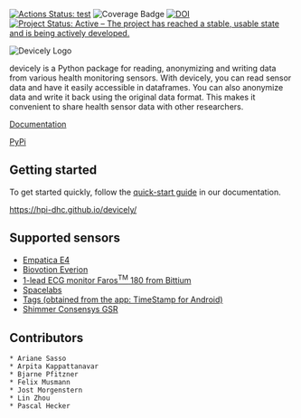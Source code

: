 [![Actions Status: test](https://github.com/hpi-dhc/devicely/workflows/test/badge.svg)](https://github.com/hpi-dhc/devicely/actions/workflows/test.yml)
![Coverage Badge](https://img.shields.io/endpoint?url=https://gist.githubusercontent.com/jostmorgenstern/270a0114dfad9251945a146dd6d29fa6/raw/devicely_coverage_main.json)
[![DOI](https://zenodo.org/badge/279395106.svg)](https://zenodo.org/badge/latestdoi/{279395106})
[![Project Status: Active – The project has reached a stable, usable state and is being actively developed.](https://www.repostatus.org/badges/latest/active.svg)](https://www.repostatus.org/#active)

![Devicely Logo](/imgs/logo/devicely-logo.png)

devicely is a Python package for reading, anonymizing and writing data from various health monitoring sensors.
With devicely, you can read sensor data and have it easily accessible in dataframes.
You can also anonymize data and write it back using the original data format. This makes it convenient to share health sensor data with other researchers.

[Documentation](https://hpi-dhc.github.io/devicely/)

[PyPi](https://pypi.org/project/devicely/)

## Getting started

To get started quickly, follow the [quick-start guide](https://hpi-dhc.github.io/devicely/example.html#) in our documentation.

https://hpi-dhc.github.io/devicely/


## Supported sensors

- [Empatica E4](https://e4.empatica.com/e4-wristband)
- [Biovotion Everion](https://www.biovotion.com/everion/)
- [1-lead ECG monitor Faros<sup>TM</sup> 180 from Bittium](https://shop.bittium.com/product/36/bittium-faros-180-solution-pack)
- [Spacelabs](https://www.spacelabshealthcare.com/products/diagnostic-cardiology/abp-monitoring/90217a/)
- [Tags (obtained from the app: TimeStamp for Android)](https://play.google.com/store/apps/details?id=gj.timestamp&hl=en)
- [Shimmer Consensys GSR](https://www.shimmersensing.com/products/gsr-optical-pulse-development-kit#specifications-tab)

## Contributors

```
* Ariane Sasso
* Arpita Kappattanavar
* Bjarne Pfitzner
* Felix Musmann
* Jost Morgenstern
* Lin Zhou
* Pascal Hecker
```
